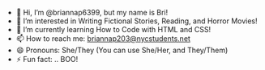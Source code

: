 - 👋 Hi, I’m @briannap6399, but my name is Bri!
- 👀 I’m interested in Writing Fictional Stories, Reading, and Horror Movies!
- 🌱 I’m currently learning How to Code with HTML and CSS!
- 📫 How to reach me: briannap203@nycstudents.net
- 😄 Pronouns: She/They (You can use She/Her, and They/Them)
- ⚡ Fun fact: .. BOO!

<!---
briannap6399/briannap6399 is a ✨ special ✨ repository because its `README.md` (this file) appears on your GitHub profile.
You can click the Preview link to take a look at your changes.
--->
